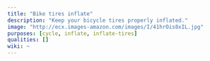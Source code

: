 ```yaml
---
title: "Bike tires inflate"
description: "Keep your bicycle tires properly inflated."
image: "http://ecx.images-amazon.com/images/I/41hrOis8xIL.jpg"
purposes: [cycle, inflate, inflate-tires]
qualities: []
wiki: ~
---
```

